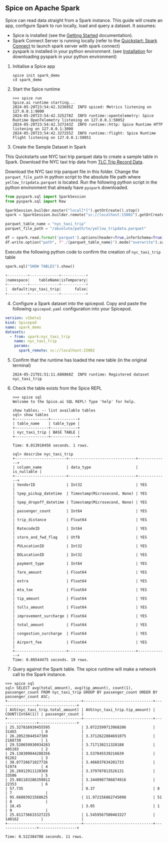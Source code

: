 ## Spice on Apache Spark

Spice can read data straight from a Spark instance. This guide will create an app, configure Spark to run locally, load and query a dataset. It assumes:

- Spice is installed (see the [Getting Started](https://docs.spiceai.org/getting-started) documentation).
- Spark Connect Server is running locally (refer to the [Quickstart: Spark Connect](https://spark.apache.org/docs/latest/api/python/getting_started/quickstart_connect.html) to launch spark server with spark connect)
- pyspark is installed in your python environment. (see [Installation](https://spark.apache.org/docs/latest/api/python/getting_started/install.html) for downloading pyspark in your python environment)

1. Initialise a Spice app

   ```shell
   spice init spark_demo
   cd spark_demo
   ```

2. Start the Spice runtime

   ```shell
   >>> spice run
   Spice.ai runtime starting...
   2024-05-20T23:54:42.323695Z  INFO spiced: Metrics listening on 127.0.0.1:9000
   2024-05-20T23:54:42.325278Z  INFO runtime::opentelemetry: Spice Runtime OpenTelemetry listening on 127.0.0.1:50052
   2024-05-20T23:54:42.327243Z  INFO runtime::http: Spice Runtime HTTP listening on 127.0.0.1:3000
   2024-05-20T23:54:42.327255Z  INFO runtime::flight: Spice Runtime Flight listening on 127.0.0.1:50051
   ```

3. Create the Sample Dataset in Spark

This Quickstarts use NYC taxi trip parquet data to create a sample table in Spark. Download the NYC taxi trip data from [TLC Trip Record Data](https://www.nyc.gov/site/tlc/about/tlc-trip-record-data.page).

Download the NYC taxi trip parquet file in this folder. Change the `parquet_file_path` in python script to the absolute file path where `yellow_tripdata.parquet` is located. Run the following python script in the python environment that already have `pyspark` downloaded.

```python
from pyspark.sql import SparkSession
from pyspark.sql import Row

SparkSession.builder.master("local[*]").getOrCreate().stop()
spark = SparkSession.builder.remote("sc://localhost:15002").getOrCreate()

parquet_table_name = "nyc_taxi_trip"
parquet_file_path = "/absolute/path/to/yellow_tripdata.parquet"

df = spark.read.format('parquet').options(header=True,inferSchema=True).load(parquet_file_path)
df.write.option("path", f"./{parquet_table_name}").mode("overwrite").saveAsTable(parquet_table_name)
```

Execute the following python code to confirm the creation of `nyc_taxi_trip` table

```python
spark.sql("SHOW TABLES").show()

+---------+-------------+-----------+
|namespace|    tableName|isTemporary|
+---------+-------------+-----------+
|  default|nyc_taxi_trip|      false|
+---------+-------------+-----------+
```

4. Configure a Spark dataset into the spicepod. Copy and paste the following `spicepod.yaml` configuration into your Spicepod.

```yaml
version: v1beta1
kind: Spicepod
name: spark_demo
datasets:
  - from: spark:nyc_taxi_trip
    name: nyc_taxi_trip
    params:
      spark_remote: sc://localhost:15002
```

5. Confirm that the runtime has loaded the new table (in the original terminal)

   ```shell
   2024-05-21T01:51:11.688868Z  INFO runtime: Registered dataset nyc_taxi_trip
   ```

6. Check the table exists from the Spice REPL

   ```shell
   >>> spice sql
   Welcome to the Spice.ai SQL REPL! Type 'help' for help.

   show tables; -- list available tables
   sql> show tables
   +---------------+------------+
   | table_name    | table_type |
   +---------------+------------+
   | nyc_taxi_trip | BASE TABLE |
   +---------------+------------+

   Time: 0.013910458 seconds. 1 rows.
   ```

   ```shell
   sql> describe nyc_taxi_trip
   +-----------------------+------------------------------+-------------+
   | column_name           | data_type                    | is_nullable |
   +-----------------------+------------------------------+-------------+
   | VendorID              | Int32                        | YES         |
   | tpep_pickup_datetime  | Timestamp(Microsecond, None) | YES         |
   | tpep_dropoff_datetime | Timestamp(Microsecond, None) | YES         |
   | passenger_count       | Int64                        | YES         |
   | trip_distance         | Float64                      | YES         |
   | RatecodeID            | Int64                        | YES         |
   | store_and_fwd_flag    | Utf8                         | YES         |
   | PULocationID          | Int32                        | YES         |
   | DOLocationID          | Int32                        | YES         |
   | payment_type          | Int64                        | YES         |
   | fare_amount           | Float64                      | YES         |
   | extra                 | Float64                      | YES         |
   | mta_tax               | Float64                      | YES         |
   | tip_amount            | Float64                      | YES         |
   | tolls_amount          | Float64                      | YES         |
   | improvement_surcharge | Float64                      | YES         |
   | total_amount          | Float64                      | YES         |
   | congestion_surcharge  | Float64                      | YES         |
   | Airport_fee           | Float64                      | YES         |
   +-----------------------+------------------------------+-------------+
   Time: 0.00544475 seconds. 19 rows.
   ```

7. Query against the Spark table. The spice runtime will make a network call to the Spark instance.

```shell
>>> spice sql
sql> SELECT avg(total_amount), avg(tip_amount), count(1), passenger_count FROM nyc_taxi_trip GROUP BY passenger_count ORDER BY passenger_count ASC;
+---------------------------------+-------------------------------+-----------------+-----------------+
| AVG(nyc_taxi_trip.total_amount) | AVG(nyc_taxi_trip.tip_amount) | COUNT(Int64(1)) | passenger_count |
+---------------------------------+-------------------------------+-----------------+-----------------+
| 25.327816939455595              | 3.0722599713968206            | 31465           | 0               |
| 26.20523044547389               | 3.3712622884691075            | 2188739         | 1               |
| 29.520659930934283              | 3.717130211328188             | 405103          | 2               |
| 29.138309044288356              | 3.537045539216639             | 91262           | 3               |
| 30.87726671027726               | 3.466037634201733             | 51974           | 4               |
| 26.26912911120369               | 3.379707813526131             | 33506           | 5               |
| 25.801183286359812              | 3.3440987786874916            | 22353           | 6               |
| 57.735                          | 8.37                          | 8               | 7               |
| 95.66803921568625               | 11.972156862745098            | 51              | 8               |
| 18.45                           | 3.05                          | 1               | 9               |
| 25.811736633327225              | 1.5459567500463327            | 140162          |                 |
+---------------------------------+-------------------------------+-----------------+-----------------+

Time: 0.522384708 seconds. 11 rows.
```
